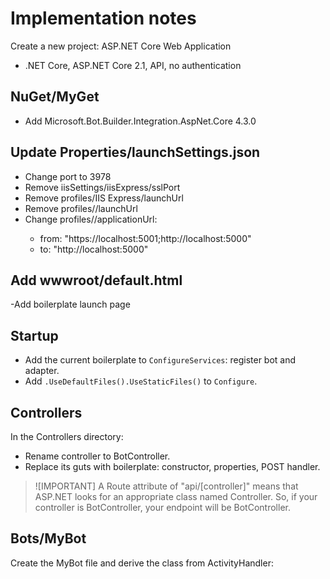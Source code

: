 # Implementation notes

Create a new project: ASP.NET Core Web Application
- .NET Core, ASP.NET Core 2.1, API, no authentication

## NuGet/MyGet
- Add Microsoft.Bot.Builder.Integration.AspNet.Core 4.3.0

## Update Properties/launchSettings.json
- Change port to 3978
- Remove iisSettings/iisExpress/sslPort
- Remove profiles/IIS Express/launchUrl
- Remove profiles/<proj-name>/launchUrl
- Change profiles/<proj-name>/applicationUrl:
  - from: "https://localhost:5001;http://localhost:5000"
  - to:   "http://localhost:5000"

## Add wwwroot/default.html
-Add boilerplate launch page

## Startup
- Add the current boilerplate to `ConfigureServices`: register bot and adapter.
- Add `.UseDefaultFiles().UseStaticFiles()` to `Configure`.

## Controllers
In the Controllers directory:
- Rename controller to BotController.
- Replace its guts with boilerplate: constructor, properties, POST handler.
> ![IMPORTANT]
> A Route attribute of "api/[controller]" means that ASP.NET looks for an appropriate class named <controller>Controller. So, if your controller is BotController, your endpoint will be BotController.

## Bots/MyBot
Create the MyBot file and derive the class from ActivityHandler:
